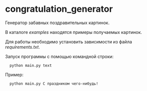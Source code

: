 # congratulation_generator
Генератор забавных поздравительных картинок.

В каталоге *examples* находятся примеры получаемых картинок.

Для работы необходимо установить зависимости из файла *requirements.txt*.

Запуск программы с помощью командной строки:

      python main.py text
      
Пример:

      python main.py С праздником чего-нибудь!
